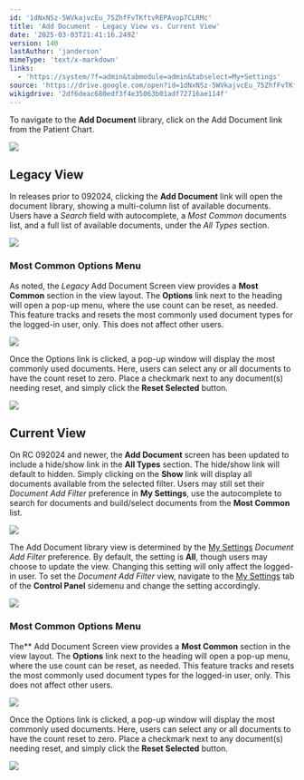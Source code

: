 ```yaml
---
id: '1dNxNSz-5WVkajvcEu_75ZhfFvTKftvREPAvop7CLRMc'
title: 'Add Document - Legacy View vs. Current View'
date: '2025-03-03T21:41:16.249Z'
version: 140
lastAuthor: 'janderson'
mimeType: 'text/x-markdown'
links:
  - 'https://system/?f=admin&tabmodule=admin&tabselect=My+Settings'
source: 'https://drive.google.com/open?id=1dNxNSz-5WVkajvcEu_75ZhfFvTKftvREPAvop7CLRMc'
wikigdrive: '2df6deac680edf3f4e35063b01adf72716ae114f'
---
```

To navigate to the **Add Document** library, click on the Add Document link from the Patient Chart.

![](../add-document-legacy-view-vs.-current-view.assets/4279a36102449c9780065b478f06d716.png)

## Legacy View

In releases prior to 092024, clicking the **Add Document** link will open the document library, showing a multi-column list of available documents. Users have a *Search* field with autocomplete, a *Most Common* documents list, and a full list of available documents, under the *All Types* section.

![](../add-document-legacy-view-vs.-current-view.assets/0e7238240cf21beb3121e596f71fecee.png)

### Most Common Options Menu

As noted, the *Legacy* Add Document Screen view provides a **Most Common** section in the view layout. The **Options** link next to the heading will open a pop-up menu, where the use count can be reset, as needed. This feature tracks and resets the most commonly used document types for the logged-in user, only. This does not affect other users.

![](../add-document-legacy-view-vs.-current-view.assets/0dc96f9b921b37cd08bc82ed6b67fa45.png)

Once the Options link is clicked, a pop-up window will display the most commonly used documents. Here, users can select any or all documents to have the count reset to zero. Place a checkmark next to any document(s) needing reset, and simply click the **Reset Selected** button.

![](../add-document-legacy-view-vs.-current-view.assets/9500e716a20053693b7b630e31a409dd.png)

## Current View

On RC 092024 and newer, the **Add Document** screen has been updated to include a hide/show link in the **All Types** section. The hide/show link will default to hidden. Simply clicking on the **Show** link will display all documents available from the selected filter.  Users may still set their *Document Add Filter* preference in **My Settings**, use the autocomplete to search for documents and build/select documents from the **Most Common** list.

![](../add-document-legacy-view-vs.-current-view.assets/f5e32e9837e6ff59ec69e284b83f4dae.png)

The Add Document library view is determined by the [My Settings](https://system/?f=admin&tabmodule=admin&tabselect=My+Settings) *Document Add Filter* preference. By default, the setting is **All**, though users may choose to update the view. Changing this setting will only affect the logged-in user. To set the *Document Add Filter* view, navigate to the [My Settings](https://system/?f=admin&tabmodule=admin&tabselect=My+Settings) tab of the **Control Panel** sidemenu and change the setting accordingly.

![](../add-document-legacy-view-vs.-current-view.assets/885ab2acda98050173c159ffb5133872.png)

### Most Common Options Menu

The** Add Document Screen view provides a **Most Common** section in the view layout. The **Options** link next to the heading will open a pop-up menu, where the use count can be reset, as needed. This feature tracks and resets the most commonly used document types for the logged-in user, only. This does not affect other users.

![](../add-document-legacy-view-vs.-current-view.assets/59545ae012f025bd232b2fea8f0bcd55.png)

Once the Options link is clicked, a pop-up window will display the most commonly used documents. Here, users can select any or all documents to have the count reset to zero. Place a checkmark next to any document(s) needing reset, and simply click the **Reset Selected** button.

![](../add-document-legacy-view-vs.-current-view.assets/0dd8f4649c4a97d3b0cf33fd21e746b7.png)
